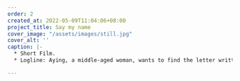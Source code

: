 ```yaml
---
order: 2
created_at: 2022-05-09T11:04:06+08:00
project_title: Say my name
cover_image: "/assets/images/still.jpg"
cover_alt: ''
caption: |-
  * Short Film.
  * Logline: Aying, a middle-aged woman, wants to find the letter written by her lover, but she can't recall who he is or tells the name of the lover since she has AD.

---
```

